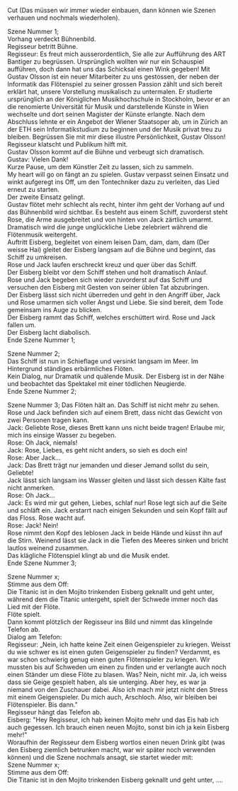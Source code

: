 Cut (Das müssen wir immer wieder einbauen, dann können wie Szenen verhauen und nochmals wiederholen).  

Szene Nummer 1;  
Vorhang verdeckt Bühnenbild.  
Regisseur betritt Bühne.  
Regisseur: Es freut mich ausserordentlich, Sie alle zur Aufführung des ART Bantiger zu begrüssen. Ursprünglich wollten wir nur ein Schauspiel aufführen, doch dann hat uns das Schicksal einen Wink gegeben! Mit Gustav Olsson ist ein neuer Mitarbeiter zu uns gestossen, der neben der Informatik das Flötenspiel zu seiner grossen Passion zählt und sich bereit erklärt hat, unsere Vorstellung musikalisch zu untermalen. Er studierte ursprünglich an der Königlichen Musikhochschule in Stockholm, bevor er an die renomierte Universität für Musik und darstellende Künste in Wien wechselte und dort seinen Magister der Künste erlangte. Nach dem Abschluss lehnte er ein Angebot der Wiener Staatsoper ab, um in Zürich an der ETH sein Informatikstudium zu beginnen und der Musik privat treu zu bleiben. Begrüssen Sie mit mir diese illustre Persönlichkeit, Gustav Olsson!  
Regisseur klatscht und Publikum hilft mit.  
Gustav Olsson kommt auf die Bühne und verbeugt sich dramatisch.  
Gustav: Vielen Dank!  
Kurze Pause, um dem Künstler Zeit zu lassen, sich zu sammeln.  
My heart will go on fängt an zu spielen. Gustav verpasst seinen Einsatz und winkt aufgeregt ins Off, um den Tontechniker dazu zu verleiten, das Lied erneut zu starten.  
Der zweite Einsatz gelingt.  
Gustav flötet mehr schlecht als recht, hinter ihm geht der Vorhang auf und das Bühnenbild wird sichtbar. Es besteht aus einem Schiff, zuvorderst steht Rose, die Arme ausgebreitet und von hinten von Jack zärtlich umarmt. Dramatisch wird die junge unglückliche Liebe zelebriert während die Flötenmusik weitergeht.  
Auftritt Eisberg, begleitet von einem leisen Dam, dam, dam, dam (Der weisse Hai) gleitet der Eisberg langsam auf die Bühne und beginnt, das Schiff zu umkreisen.  
Rose und Jack laufen erschreckt kreuz und quer über das Schiff.  
Der Eisberg bleibt vor dem Schiff stehen und holt dramatisch Anlauf.  
Rose und Jack begeben sich wieder zuvorderst auf das Schiff und versuchen den Eisberg mit Gesten von seiner üblen Tat abzubringen.  
Der Eisberg lässt sich nicht überreden und geht in den Angriff über, Jack und Rose umarmen sich voller Angst und Liebe. Sie sind bereit, dem Tode gemeinsam ins Auge zu blicken.  
Der Eisberg rammt das Schiff, welches erschüttert wird. Rose und Jack fallen um.  
Der Eisberg lacht diabolisch.  
Ende Szene Nummer 1;

Szene Nummer 2;  
Das Schiff ist nun in Schieflage und versinkt langsam im Meer. Im Hintergrund ständiges erbärmliches Flöten.  
Kein Dialog, nur Dramatik und quälende Musik. Der Eisberg ist in der Nähe und beobachtet das Spektakel mit einer tödlichen Neugierde.  
Ende Szene Nummer 2;

Szene Nummer 3;
Das Flöten hält an. Das Schiff ist nicht mehr zu sehen. Rose und Jack befinden sich auf einem Brett, dass nicht das Gewicht von zwei Personen tragen kann.  
Jack: Geliebte Rose, dieses Brett kann uns nicht beide tragen! Erlaube mir, mich ins einsige Wasser zu begeben.  
Rose: Oh Jack, niemals!  
Jack: Rose, Liebes, es geht nicht anders, so sieh es doch ein!  
Rose: Aber Jack...  
Jack: Das Brett trägt nur jemanden und dieser Jemand sollst du sein, Geliebte!  
Jack lässt sich langsam ins Wasser gleiten und lässt sich dessen Kälte fast nicht anmerken.  
Rose: Oh Jack...  
Jack: Es wird mir gut gehen, Liebes, schlaf nur!
Rose legt sich auf die Seite und schläft ein.  Jack erstarrt nach einigen Sekunden und sein Kopf fällt auf das Floss. Rose wacht auf.  
Rose: Jack! Nein!  
Rose nimmt den Kopf des leblosen Jack in beide Hände und küsst ihn auf die Stirn. Weinend lässt sie Jack in die Tiefen des Meeres sinken und bricht lautlos weinend zusammen.  
Das klägliche Flötenspiel klingt ab und die Musik endet.  
Ende Szene Nummer 3;

Szene Nummer x;  
Stimme aus dem Off:  
Die Titanic ist in den Mojito trinkenden Eisberg geknallt und geht unter, während dem die Titanic untergeht, spielt der Schwede immer noch das Lied mit der Flöte.   
Flöte spielt.  
Dann kommt plötzlich der Regisseur ins Bild und nimmt das klingelnde Telefon ab.   
Dialog am Telefon:  
Regisseur: „Nein, ich hatte keine Zeit einen Geigenspieler zu kriegen. Weisst du wie schwer es ist einen guten Geigenspieler zu finden? Verdammt, es war schon schwierig genug einen guten Flötenspieler zu kriegen. Wir mussten bis auf Schweden um einen zu finden und er verlangte auch noch einen Ständer um diese Flöte zu blasen. Was? Nein, nicht mir. Ja, ich weiss dass sie Geige gespielt haben, als sie unterging. Aber hey, es war ja niemand von den Zuschauer dabei. Also ich mach mir jetzt nicht den Stress mit einem Geigenspieler. Du mich auch, Arschloch. Also, wir bleiben bei Flötenspieler. Bis dann."  
Regisseur hängt das Telefon ab.  
Eisberg: "Hey Regisseur, ich hab keinen Mojito mehr und das Eis hab ich auch gegessen. Ich brauch einen neuen Mojito, sonst bin ich ja kein Eisberg mehr!"  
Woraufhin der Regisseur dem Eisberg wortlos einen neuen Drink gibt (was den Eisberg ziemlich betrunken macht, war wir später noch verwenden können)  und die Szene nochmals ansagt, sie startet wieder mit:  
Szene Nummer x;  
Stimme aus dem Off:  
Die Titanic ist in den Mojito trinkenden Eisberg geknallt und geht unter, ….  
